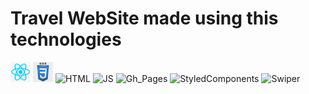 # Travel WebSite made using this technologies

<img alt="React" width="32px" src="/../src/assets/img/tech/react.png"/>

<img alt="CSS" width="32px" src="/../src/assets/img/tech/css.jpeg" />

<img alt="HTML" width="32px" src={/../src/assets/img/tech/html.png} />

<img alt="JS" width="32px" src={/../src/assets/img/tech/js.png} />

<img alt="Gh_Pages" width="32px" src={/../src/assets/img/tech/ghpages.png} />

<img alt="StyledComponents" width="32px" src={/../src/assets/img/tech/styledComponents.png} />

<img alt="Swiper" width="32px" src={/../src/assets/img/tech/swiper.svg} />
